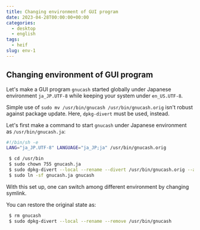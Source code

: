 ```yaml
---
title: Changing environment of GUI program
date: 2023-04-28T00:00:00+00:00
categories:
  - desktop
  - english
tags:
  - heif
slug: env-1
---
```


## Changing environment of GUI program

Let's make a GUI program `gnucash` started globally under Japanese environment
`ja_JP.UTF-8` while keeping your system under `en_US.UTF-8`.


Simple use of `sudo mv /usr/bin/gnucash /usr/bin/gnucash.orig` isn't robust
against package update.  Here, `dpkg-divert` must be used, instead.

Let's first make a command to start `gnucash` under Japanese environment as
`/usr/bin/gnucash.ja`:
```sh
#!/bin/sh -e
LANG="ja_JP.UTF-8" LANGUAGE="ja_JP;ja" /usr/bin/gnucash.orig
```

```sh
 $ cd /usr/bin
 $ sudo chown 755 gnucash.ja
 $ sudo dpkg-divert --local --rename --divert /usr/bin/gnucash.orig --add /usr/bin/gnucash
 $ sudo ln -sf gnucash.ja gnucash
```

With this set up, one can switch among different environment by changing
symlink.


You can restore the original state as:

```sh
 $ rm gnucash
 $ sudo dpkg-divert --local --rename --remove /usr/bin/gnucash
```


<!-- vim: set sw=4 sts=4 ai si et tw=79 ft=markdown: -->

